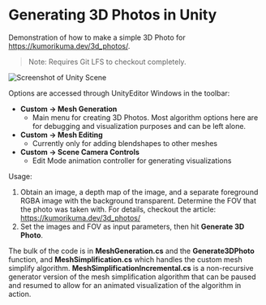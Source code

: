 # Generating 3D Photos in Unity

Demonstration of how to make a simple 3D Photo for https://kumorikuma.dev/3d_photos/. 

> Note: Requires Git LFS to checkout completely.

![Screenshot of Unity Scene](https://github.com/kumorikuma/3d_photos/blob/main/Assets/Diagrams/unity_screenshot.jpg)

Options are accessed through UnityEditor Windows in the toolbar:
- **Custom -> Mesh Generation**
  - Main menu for creating 3D Photos. Most algorithm options here are for debugging and visualization purposes and can be left alone.
- **Custom -> Mesh Editing**
  - Currently only for adding blendshapes to other meshes
- **Custom -> Scene Camera Controls**
  - Edit Mode animation controller for generating visualizations

Usage:
1. Obtain an image, a depth map of the image, and a separate foreground RGBA image with the background transparent. Determine the FOV that the photo was taken with. For details, checkout the article: https://kumorikuma.dev/3d_photos/
2. Set the images and FOV as input parameters, then hit **Generate 3D Photo**.

The bulk of the code is in **MeshGeneration.cs** and the **Generate3DPhoto** function, and **MeshSimplification.cs** which handles the custom mesh simplify algorithm. **MeshSimplificationIncremental.cs** is a non-recursive generator version of the mesh simplification algorithm that can be paused and resumed to allow for an animated visualization of the algorithm in action.
